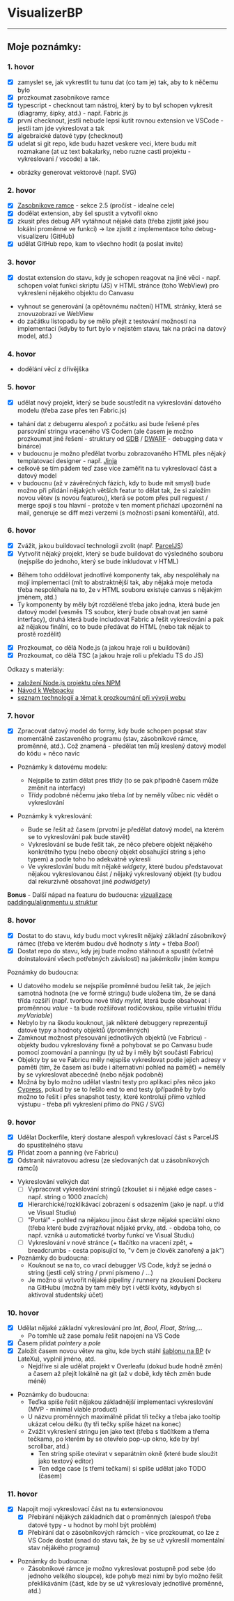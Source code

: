 # VisualizerBP
___
## Moje poznámky:
### 1. hovor
- [x] zamyslet se, jak vykrestlit tu tunu dat (co tam je) tak, aby to k něčemu bylo
- [x] prozkoumat zasobnikove ramce
- [x] typescript - checknout tam nástroj, který by to byl schopen vykresit (diagramy, šipky, atd.) - např. Fabric.js
- [x] prvni checknout, jestli nebude lepsi kutit rovnou extension ve VSCode - jestli tam jde vykreslovat a tak
- [x] algebraické datové typy (checknout)
- [x] udelat si git repo, kde budu hazet veskere veci, ktere budu mit rozmakane (at uz text bakalarky, nebo ruzne casti projektu - vykreslovani / vscode) a tak.

- obrázky generovat vektorově (např. SVG)

### 2. hovor

- [x] [Zasobnikove ramce](https://dspace.vsb.cz/bitstream/handle/10084/116048/BER0134_FEI_B2647_2612R025_2016.pdf?sequence=1&isAllowed=y) - sekce 2.5 (pročíst - idealne cele)
- [x] dodělat extension, aby šel spustit a vytvořil okno
- [x] zkusit přes debug API vytáhnout nějaké data (třeba zjistit jaké jsou lokální proměnné ve funkci) -> lze zjistit z implementace toho debug-visualizeru (GitHub)
- [x] udělat GitHub repo, kam to všechno hodit (a poslat invite)

### 3. hovor

- [x] dostat extension do stavu, kdy je schopen reagovat na jiné věci - např. schopen volat funkci skriptu (JS) v HTML stránce (toho WebView) pro vykreslení nějakého objektu do Canvasu

- vyhnout se generování (a opětovnému načtení) HTML stránky, která se znovuzobrazí ve WebView
- do začátku listopadu by se mělo přejít z testování možností na implementaci (kdyby to furt bylo v nejistém stavu, tak na práci na datový model, atd.)

### 4. hovor

- dodělání věcí z dřívějška

### 5. hovor

- [x] udělat nový projekt, který se bude soustředit na vykreslování datového modelu (třeba zase přes ten Fabric.js)

- tahání dat z debugerru alespoň z počátku asi bude řešené přes parsování stringu vraceného VS Codem (ale časem je možno prozkoumat jiné řešení - struktury od [GDB](https://github.com/Kobzol/debug-visualizer/blob/master/debugger/gdbc/type.py) / [DWARF](https://dwarfstd.org/) - debugging data v binárce)
- v budoucnu je možno předělat tvorbu zobrazovaného HTML přes nějaký templatovací designer - např. [Jinja](https://jinja.palletsprojects.com/en/3.1.x/templates/)
- celkově se tím pádem teď zase více zaměřit na tu vykreslovací část a datový model
- v budoucnu (až v závěrečných fázích, kdy to bude mít smysl) bude možno při přidání nějakých větších featur to dělat tak, že si založím novou větev (s novou featurou), která se potom přes pull reguest / merge spojí s tou hlavní - protože v ten moment přichází upozornění na mail, generuje se diff mezi verzemi (s možností psaní komentářů), atd.

### 6. hovor

- [x] Zvážit, jakou buildovací technologii zvolit (např. [ParcelJS](https://parceljs.org/))
- [x] Vytvořit nějaký projekt, který se bude buildovat do výsledného souboru (nejspíše do jednoho, který se bude inkludovat v HTML)
- Během toho oddělovat jednotlivé komponenty tak, aby nespoléhaly na mojí implementaci (mít to abstraktnější tak, aby nějaká moje metoda třeba nespoléhala na to, že v HTML souboru existuje canvas s nějakým jménem, atd.) 
- Ty komponenty by měly být rozdělené třeba jako jedna, která bude jen datový model (vesměs TS soubor, který bude obsahovat jen samé interfacy), druhá která bude includovat Fabric a řešit vykreslování a pak až nějakou finální, co to bude předávat do HTML (nebo tak nějak to prostě rozdělit)
- [x] Prozkoumat, co dělá Node.js (a jakou hraje roli u buildování)
- [x] Prozkoumat, co dělá TSC (a jakou hraje roli u překladu TS do JS)

Odkazy s materiály:
- [založení Node.js projektu přes NPM](https://docs.npmjs.com/creating-node-js-modules)
- [Návod k Webpacku](https://blog.sessionstack.com/how-javascript-works-a-guide-to-build-tools-exploring-webpack-parcel-rollup-es-build-and-2089bcf0ddb4)
- [seznam technologií a témat k prozkoumání při vývoji webu](
https://github.com/bmorelli25/Become-A-Full-Stack-Web-Developer)

### 7. hovor

- [x] Zpracovat datový model do formy, kdy bude schopen popsat stav momentálně zastaveného programu (stav, zásobníkové rámce, proměnné, atd.). Což znamená - předělat ten můj kreslený datový model do kódu + něco navíc

- Poznámky k datovému modelu: 
  - Nejspíše to zatím dělat pres třídy (to se pak případně časem může změnit na interfacy)
  - Třídy podobné něčemu jako třeba *Int* by neměly vůbec nic vědět o vykreslování


- Poznámky k vykreslování: 
  - Bude se řešit až časem (prvotní je předělat datový model, na kterém se to vykreslování pak bude stavět)
  - Vykreslování se bude řešit tak, ze něco přebere objekt nějakého konkrétního typu (nebo obecný objekt obsahující string s jeho typem) a podle toho ho adekvátně vykreslí
  - Ve vykreslování budu mít nějaké *widgety*, které budou představovat nějakou vykreslovanou část / nějaký vykreslovaný objekt (ty budou dal rekurzivně obsahovat jiné *podwidgety*) 

**Bonus** - Další nápad na featuru do budoucna: [vizualizace paddingu/alignmentu u struktur](https://mrlvsb.github.io/upr-skripta/c/struktury/pametova_reprezentace.html)

### 8. hovor

- [x] Dostat to do stavu, kdy budu moct vykreslit nějaký základní zásobníkový rámec (třeba ve kterém budou dvě hodnoty s *Inty* + třeba *Bool*)
- [x] Dostat repo do stavu, kdy jej bude možno stáhnout a spustit (včetně doinstalování všech potřebných závislostí) na jakémkoliv jiném kompu

Poznámky do budoucna: 
- U datového modelu se nejspíše proměnné budou řešit tak, že jejich samotná hodnota (ne ve formě stringu) bude uložena tím, že se daná třída rozšíří (např. tvorbou nové třídy *myInt*, která bude obsahovat i proměnnou *value* - ta bude rozšiřovat rodičovskou, spíše virtuální třídu *myVariable*)
- Nebylo by na škodu kouknout, jak některé debuggery reprezentují datové typy a hodnoty objektů (/proměnných)
- Zamknout možnost přesouvání jednotlivých objektů (ve Fabricu) - objekty budou vykreslovány fixně a pohybovat se po Canvasu bude pomocí zoomování a panningu (ty už by i měly být součástí Fabricu)
- Objekty by se ve Fabricu měly nejspíše vykreslovat podle jejich adresy v paměti (tím, že časem asi bude i alternativní pohled na paměť) = neměly by se vykreslovat abecedně (nebo nějak podobně)
- Možná by bylo možno udělat vlastní testy pro aplikaci přes něco jako [Cypress](https://www.cypress.io/), pokud by se to řešilo end to end testy (případně by bylo možno to řešit i přes snapshot testy, které kontrolují přímo vzhled výstupu - třeba při vykreslení přímo do PNG / SVG)

### 9. hovor

- [x] Udělat Dockerfile, který dostane alespoň vykreslovací část s ParcelJS do spustitelného stavu
- [x] Přidat zoom a panning (ve Fabricu)
- [x] Odstranit návratovou adresu (ze sledovaných dat u zásobníkových rámců)

- Vykreslování velkých dat
  - [ ] Vypracovat vykreslování stringů (zkoušet si i nějaké edge cases - např. string o 1000 znacích)
  - [x] Hierarchické/rozklikávací zobrazení s odsazením (jako je např. u tříd ve Visual Studiu) 
  - [ ] "Portál" - pohled na nějakou jinou část skrze nějaké speciální okno (třeba které bude zvýrazňovat nějaké prvky, atd. - obdoba toho, co např. vzniká u automatické tvorby funkcí ve Visual Studiu)
  - [ ] Vykreslování v nové stránce (+ tlačítko na vracení zpět, + breadcrumbs - cesta popisující to, "v čem je člověk zanořený a jak")

- Poznámky do budoucna: 
  - Kouknout se na to, co vrací debugger VS Code, když se jedná o string (jestli celý string / první písmeno / ...)
  - Je možno si vytvořit nějaké pipeliny / runnery na zkoušení Dockeru na GitHubu (možná by tam měly být i větší kvóty, kdybych si aktivoval studentský účet)

### 10. hovor

- [x] Udělat nějaké základní vykreslování pro *Int*, *Bool*, *Float*, *String*,... 
  - Po tomhle už zase pomalu řešit napojení na VS Code
- [x] Časem přidat *pointery* a *pole*
- [x] Založit časem novou větev na gitu, kde bych stáhl [šablonu na BP](https://www.cs.vsb.cz/dvorsky/Download/LaTeX/Diploma.zip) (v LateXu), vyplnil jméno, atd.
  - Nejdříve si ale udělat projekt v Overleafu (dokud bude hodně změn) a časem až přejít lokálně na git (až v době, kdy těch změn bude méně)

- Poznámky do budoucna:
  - Teďka spíše řešit nějakou základnější implementaci vykreslování (MVP - minimal viable product) 
  - U názvu proměnných maximálně přidat tři tečky a třeba jako tooltip ukázat celou délku (ty tři tečky spíše házet na konec)
  - Zvážit vykreslení stringu jen jako text (třeba s tlačítkem a třema tečkama, po kterém by se otevřelo pop-up okno, kde by byl scrollbar, atd.)
    - Ten string spíše otevírat v separátním okně (které bude sloužit jako textový editor)
    - Ten edge case (s třemi tečkami) si spíše udělat jako TODO (časem)

### 11. hovor

- [x] Napojit moji vykreslovací část na tu extensionovou
  - [x] Přebírání nějákých základních dat o proměnných (alespoň třeba datové typy - u hodnot by mohl být problém)
  - [x] Přebírání dat o zásobníkových rámcích - více prozkoumat, co lze z VS Code dostat (snad do stavu tak, že by se už vykreslil momentální stav nějákého programu)

- Poznámky do budoucna:
  - Zásobníkové rámce je možno vykreslovat postupně pod sebe (do jednoho velkého sloupce), kde pohyb mezi nimi by bylo možno řešit překlikáváním (část, kde by se už vykreslovaly jednotlivé proměnné, atd.)
